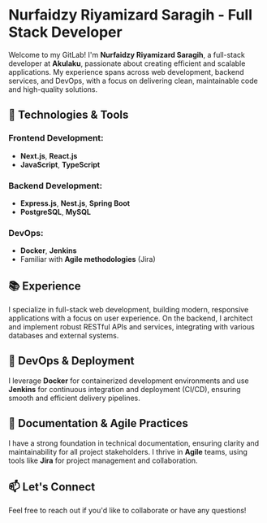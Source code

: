 # Nurfaidzy Riyamizard Saragih - Full Stack Developer

Welcome to my GitLab! I'm **Nurfaidzy Riyamizard Saragih**, a full-stack developer at **Akulaku**, passionate about creating efficient and scalable applications. My experience spans across web development, backend services, and DevOps, with a focus on delivering clean, maintainable code and high-quality solutions.

## 🔧 Technologies & Tools

### Frontend Development:
- **Next.js**, **React.js**
- **JavaScript**, **TypeScript**

### Backend Development:
- **Express.js**, **Nest.js**, **Spring Boot**
- **PostgreSQL**, **MySQL**

### DevOps:
- **Docker**, **Jenkins**
- Familiar with **Agile methodologies** (Jira)

## 📚 Experience

I specialize in full-stack web development, building modern, responsive applications with a focus on user experience. On the backend, I architect and implement robust RESTful APIs and services, integrating with various databases and external systems.

## 🚀 DevOps & Deployment

I leverage **Docker** for containerized development environments and use **Jenkins** for continuous integration and deployment (CI/CD), ensuring smooth and efficient delivery pipelines.

## 📝 Documentation & Agile Practices

I have a strong foundation in technical documentation, ensuring clarity and maintainability for all project stakeholders. I thrive in **Agile** teams, using tools like **Jira** for project management and collaboration.

## 📫 Let's Connect

Feel free to reach out if you'd like to collaborate or have any questions!

